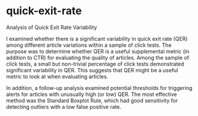 # quick-exit-rate
Analysis of Quick Exit Rate Variability

I examined whether there is a significant variability in quick exit rate (QER) among different article variations within a sample of click tests. The purpose was to determine whether QER is a useful supplemental metric (in addition to CTR) for evaluating  the quality of articles. Among the sample of click tests, a small but non-trivial percentage of click tests demonstrated significant variability in QER. This suggests that QER might be a useful metric to look at when evaluating articles.

In addition, a follow-up analysis examined potential thresholds for triggering alerts for articles with unusually high (or low) QER. The most effective method was the Standard Boxplot Rule, which had good sensitivity for detecting outliers with a low false positive rate.
